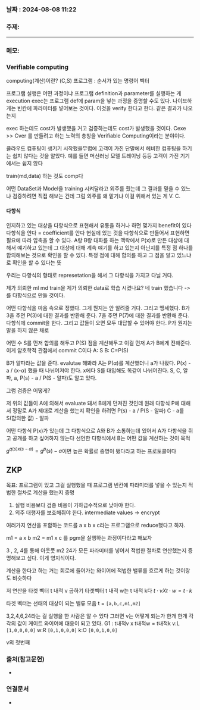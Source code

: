 
### 날짜 : 2024-08-08 11:22

### 주제: 

---
### 메모: 
### Verifiable computing
computing(계산)이란? (C,S)
프로그램 : 순서가 있는 명령어 벡터

프로그램 실행은 어떤 과정이냐
프로그램 definition과 parameter를 실행하는 게 execution
exec는 프로그램 def에 param을 넣는 과정을 증명할 수도 있다.
나이브하게는 빈칸에 파라미터를 넣어보는 것이다.
이것을 verify 한다고 한다. 같은 결과가 나오는지

exec 하는데도 cost가 발생했을 거고
검증하는데도 cost가 발생했을 것이다.
Cexe >> Cver 를 만들려고 하는 노력의 총칭을 Verifiable Computing이라는 분야이다.

클라우드 컴퓨팅이 생기기 시작했을무렵에
고객이 가진 단말에서 헤비한 컴퓨팅을 하기는 쉽지 않다는 것을 알았다.
예를 들면 머신러닝 모델 트레이닝 등등 고객이 가진 기기에서는 쉽지 않다

train(md,data) 하는 것도 comp다

어떤 DataSet과 Model을 training 시켜달라고 외주를 줬는데 그 결과를 믿을 수 있느냐
검증하려면 직접 해보는 건데 그럼 외주를 왜 맡기냐
이걸 위해서 있는 게 V. C.

#### 다항식
인지하고 있는 대상을 다항식으로 표현해서 유통을 하거나 하면 몇가지 benefit이 있다
다항식을 안다 = coefficient를 안다
현실에 있는 것을 다항식으로 만들어서 표현하면 필요에 따라 압축을 할 수 있다.
A랑 B랑 대화를 하는 맥락에서 P(x)로 만든 대상에 대해서 얘기하고 있는데 
그 대상에 대해 계속 얘기를 하고 있는지 아닌지를 특정 점 하나를 합의해보는 것으로 확인을 할 수 있다.
특정 점에 대해 합의를 하고 그 점을 알고 있느냐로 확인을 할 수 있다는 뜻

우리는 다항식의 형태로 represetation을 해서 그 다항식을 가지고 다닐 거다.

제가 의뢰한 ml md train을 제가 의뢰한 data로 학습 시켰나요?
네 train 했습니다 -> 를 다항식으로 만들 것이다.

어떤 다항식을 마음 속으로 정했다. 그게 뭔지는 안 알려줄 거다.
그리고 맹세했다. 
B가 3을 주면 P(3)에 대한 결과를 반환해 준다.
7을 주면 P(7)에 대한 결과를 반환해 준다.
다항식에 commit을 한다. 그리고 값들이 오면 모두 대답할 수 있어야 한다.
P가 뭔지는 말을 하지 않은 채로

어떤 수 S를 먼저 합의를 해두고 P(S) 점을 계산해두고 이걸 먼저 A가 B에게 전해준다.
이게 암호학적 관점에서 commit C이다
A: S
B: C=P(S)

B가 알파라는 값을 준다. evalutae 해봐라
A는 P($\alpha$)를 계산했더니 a가 나왔다.
P(x) - a / (x-$\alpha$) 했을 때 나뉘어져야 한다.
x에다 S를 대입해도 똑같이 나뉘어진다.
S, C, 알파, a, P(s) - a / P(S - 알파)도 알고 있다.

그럼 검증은 어떻게?

저 위의 값들이 A에 의해서 evaluate 돼서 B에게 던져진 것인데
원래 다항식 P에 대해서 정말로 A가 제대로 계산을 했는지 확인을 하려면
P(s) - a / P(S - 알파)
C - a를 S(합의한 값) - 알파

어떤 다항식 P(x)가 있는데 
그 다항식으로 A와 B가 소통하는데 있어서 A가 다항식을 쥐고 공개를 하고 싶어하지 않는다
선언한 다항식에서 B는 어떤 값을 계산하는 것이 목적

$g^{q(s) x (s - \alpha)} = g^p(s) - a$이면 높은 확률로 증명이 됐다라고 하는 프로토콜이다

## ZKP
목표: 프로그램이 있고 그걸 실행했을 때 프로그램 빈칸에 파라미터를 넣을 수 있는지 적법한 절차로 계산을 했는지 증명
1. 실행 비용보다 검증 비용이 기하급수적으로 낮아야 한다.
2. 외주 대행자를 보호해줘야 한다. intermediate values -> encrypt

여러가지 연산을 포함하는 코드를 
a x b x c라는 프로그램으로 reduce했다고 하자.

m1 = a x b
m2 = m1 x c
를 pgm을 실행하는 과정이다라고 해보자

3 , 2, 4를 통해 아웃풋 m2 24가 모든 파라미터를 넣어서 적법한 절차로 연산했는지 증명해보고 싶다.
이게 영지식이다.

계산을 한다고 하는 거는 회로에 들어가는 와이어에 적법한 밸류를 흐르게 하는 것이랑도 비슷하다

저 연산을 타겟 벡터 t 내적 v 곱하기 타겟벡터 t 내적 w는 t 내적 k다
$t\cdot v X t \cdot w = t \cdot k$

타겟 벡터는 선태의 대상이 되는 밸류 모음
t = ```[a,b,c,m1,m2]```

3,2,4,6,24라는 걸 실행을 한 사람은 알 수 있다
그러면 v는 어떻게 되는가
한개 한개 각각의 값이 게이트 와이어에 대응이 되고 있다.
G1 : t내적v x t내적w = t내적k
v:L ```[1,0,0,0,0]```
w:R ```[0,1,0,0,0]```
k:O ```[0,0,1,0,0]```

v의 첫번째 
### 출처(참고문헌)
-

### 연결문서
-